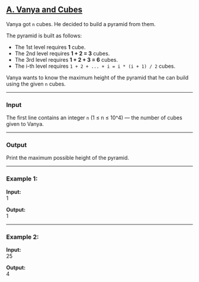 ## [A. Vanya and Cubes](https://codeforces.com/problemset/problem/492/A)

Vanya got `n` cubes. He decided to build a pyramid from them.  

The pyramid is built as follows:  
- The 1st level requires **1** cube.  
- The 2nd level requires **1 + 2 = 3** cubes.  
- The 3rd level requires **1 + 2 + 3 = 6** cubes.  
- The i-th level requires `1 + 2 + ... + i = i * (i + 1) / 2` cubes.  

Vanya wants to know the maximum height of the pyramid that he can build using the given `n` cubes.

---

### Input
The first line contains an integer `n` (1 ≤ n ≤ 10^4) — the number of cubes given to Vanya.

---

### Output
Print the maximum possible height of the pyramid.

---

### Example 1:
**Input:**  
1  

**Output:**  
1  

---

### Example 2:
**Input:**  
25  

**Output:**  
4  
